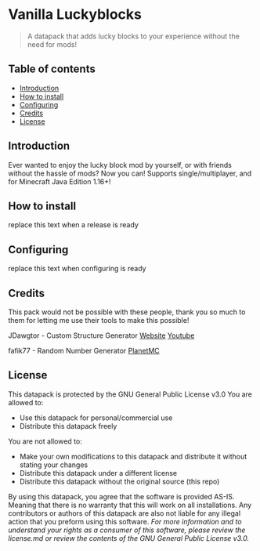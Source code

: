 # Vanilla Luckyblocks
> A datapack that adds lucky blocks to your experience without the need for mods!
## Table of contents
* [Introduction](#introduction)
* [How to install](#how-to-install)
* [Configuring](#configuring)
* [Credits](#credits)
* [License](#license)

## Introduction
Ever wanted to enjoy the lucky block mod by yourself, or with friends without the hassle of mods? Now you can! Supports single/multiplayer, and for Minecraft Java Edition 1.16+!

## How to install
replace this text when a release is ready

## Configuring
replace this text when configuring is ready

## Credits

This pack would not be possible with these people, thank you so much to them for letting me use their tools to make this possible!

JDawgtor - Custom Structure Generator
[Website](https://jdawgtor.com/)
[Youtube](https://www.youtube.com/user/thejdawgtor)

fafik77 - Random Number Generator
[PlanetMC](https://www.planetminecraft.com/member/fafik77/)

## License
This datapack is protected by the GNU General Public License v3.0
You are allowed to:
* Use this datapack for personal/commercial use
* Distribute this datapack freely

You are not allowed to:
* Make your own modifications to this datapack and distribute it without stating your changes
* Distribute this datapack under a different license
* Distribute this datapack without the original source (this repo)

By using this datapack, you agree that the software is provided AS-IS. Meaning that there is no warranty that this will work on all installations. Any contributors or authors of this datapack are also not liable for any illegal action that you preform using this software. 
_For more information and to understand your rights as a consumer of this software, please review the license.md or review the contents of the GNU General Public License v3.0._